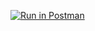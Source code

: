 [![Run in Postman](https://run.pstmn.io/button.svg)](https://app.getpostman.com/run-collection/a56b6651f44defcecb8b)
